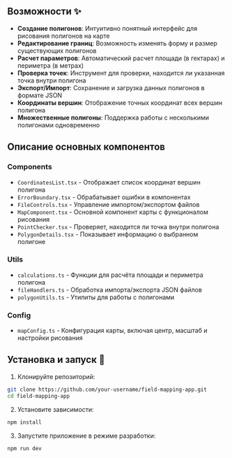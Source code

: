 

## Возможности ✨

- **Создание полигонов**: Интуитивно понятный интерфейс для рисования полигонов на карте
- **Редактирование границ**: Возможность изменять форму и размер существующих полигонов
- **Расчет параметров**: Автоматический расчет площади (в гектарах) и периметра (в метрах)
- **Проверка точек**: Инструмент для проверки, находится ли указанная точка внутри полигона
- **Экспорт/Импорт**: Сохранение и загрузка данных полигонов в формате JSON
- **Координаты вершин**: Отображение точных координат всех вершин полигона
- **Множественные полигоны**: Поддержка работы с несколькими полигонами одновременно


## Описание основных компонентов

### Components
- `CoordinatesList.tsx` - Отображает список координат вершин полигона
- `ErrorBoundary.tsx` - Обрабатывает ошибки в компонентах
- `FileControls.tsx` - Управление импортом/экспортом файлов
- `MapComponent.tsx` - Основной компонент карты с функционалом рисования
- `PointChecker.tsx` - Проверяет, находится ли точка внутри полигона
- `PolygonDetails.tsx` - Показывает информацию о выбранном полигоне

### Utils
- `calculations.ts` - Функции для расчёта площади и периметра полигона
- `fileHandlers.ts` - Обработка импорта/экспорта JSON файлов
- `polygonUtils.ts` - Утилиты для работы с полигонами

### Config
- `mapConfig.ts` - Конфигурация карты, включая центр, масштаб и настройки рисования

## Установка и запуск 🚀

1. Клонируйте репозиторий:
```bash
git clone https://github.com/your-username/field-mapping-app.git
cd field-mapping-app
```

2. Установите зависимости:
```bash
npm install
```

3. Запустите приложение в режиме разработки:
```bash
npm run dev
```
